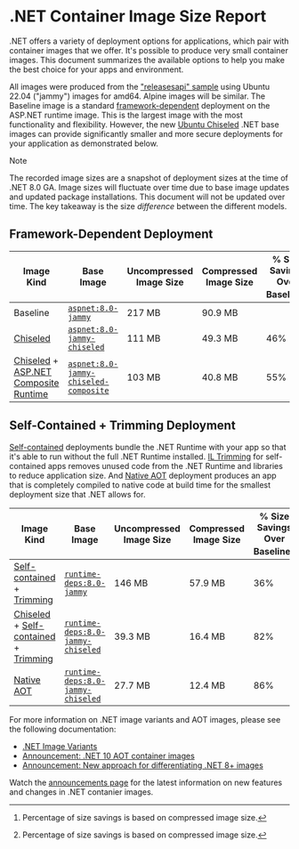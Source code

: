 # .NET Container Image Size Report

.NET offers a variety of deployment options for applications, which pair with container images that we offer. It's possible to produce very small container images. This document summarizes the available options to help you make the best choice for your apps and environment.

All images were produced from the ["releasesapi" sample](https://github.com/dotnet/dotnet-docker/tree/main/samples/releasesapi) using Ubuntu 22.04 ("jammy") images for amd64.
Alpine images will be similar.
The Baseline image is a standard [framework-dependent](https://learn.microsoft.com/en-us/dotnet/core/deploying/#publish-framework-dependent) deployment on the ASP.NET runtime image.
This is the largest image with the most functionality and flexibility.
However, the new [Ubuntu Chiseled](https://github.com/dotnet/dotnet-docker/blob/main/documentation/ubuntu-chiseled.md) .NET base images can provide significantly smaller and more secure deployments for your application as demonstrated below.

> [!NOTE]
> The recorded image sizes are a snapshot of deployment sizes at the time of .NET 8.0 GA.
> Image sizes will fluctuate over time due to base image updates and updated package installations.
> This document will not be updated over time. The key takeaway is the size *difference* between the different models.

## Framework-Dependent Deployment

| Image Kind | Base Image | Uncompressed Image Size | Compressed Image Size | % Size Savings Over Baseline[^1] |
| --- | --- |--- | --- | --- |
| Baseline | [`aspnet:8.0-jammy`](https://github.com/dotnet/dotnet-docker/blob/main/src/aspnet/8.0/jammy/amd64/Dockerfile)| 217 MB | 90.9 MB | |
| [Chiseled](https://github.com/dotnet/dotnet-docker/blob/main/documentation/ubuntu-chiseled.md) | [`aspnet:8.0-jammy-chiseled`](https://github.com/dotnet/dotnet-docker/blob/main/src/aspnet/8.0/jammy-chiseled/amd64/Dockerfile)| 111 MB | 49.3 MB | 46% |
| [Chiseled](https://github.com/dotnet/dotnet-docker/blob/main/documentation/ubuntu-chiseled.md) + [ASP.NET Composite Runtime](https://github.com/dotnet/dotnet-docker/blob/main/documentation/image-variants.md#composite-net-80) | [`aspnet:8.0-jammy-chiseled-composite`](https://github.com/dotnet/dotnet-docker/blob/main/src/aspnet/8.0/jammy-chiseled-composite/amd64/Dockerfile)| 103 MB | 40.8 MB | 55% |

## Self-Contained + Trimming Deployment

[Self-contained](https://learn.microsoft.com/en-us/dotnet/core/deploying/#publish-self-contained) deployments bundle the .NET Runtime with your app so that it's able to run without the full .NET Runtime installed.
[IL Trimming](https://learn.microsoft.com/en-us/dotnet/core/deploying/trimming/trim-self-contained) for self-contained apps removes unused code from the .NET Runtime and libraries to reduce application size.
And [Native AOT](https://learn.microsoft.com/en-us/dotnet/core/deploying/native-aot/) deployment produces an app that is completely compiled to native code at build time for the smallest deployment size that .NET allows for.

| Image Kind | Base Image | Uncompressed Image Size | Compressed Image Size | % Size Savings Over Baseline[^1] |
| --- | --- |--- | --- | --- |
| [Self-contained](https://learn.microsoft.com/en-us/dotnet/core/deploying/#publish-self-contained) + [Trimming](https://learn.microsoft.com/en-us/dotnet/core/deploying/trimming/trim-self-contained) | [`runtime-deps:8.0-jammy`](https://github.com/dotnet/dotnet-docker/blob/main/src/runtime-deps/8.0/jammy/amd64/Dockerfile) | 146 MB | 57.9 MB | 36% |
| [Chiseled](https://github.com/dotnet/dotnet-docker/blob/main/documentation/ubuntu-chiseled.md) + [Self-contained](https://learn.microsoft.com/en-us/dotnet/core/deploying/#publish-self-contained) + [Trimming](https://learn.microsoft.com/en-us/dotnet/core/deploying/trimming/trim-self-contained) | [`runtime-deps:8.0-jammy-chiseled`](https://github.com/dotnet/dotnet-docker/blob/main/src/runtime-deps/8.0/jammy-chiseled/amd64/Dockerfile)| 39.3 MB | 16.4 MB | 82% |
| [Native AOT](https://learn.microsoft.com/en-us/dotnet/core/deploying/native-aot/) | [`runtime-deps:8.0-jammy-chiseled`](https://github.com/dotnet/dotnet-docker/blob/main/src/runtime-deps/8.0/jammy-chiseled/amd64/Dockerfile)| 27.7 MB | 12.4 MB | 86% |

For more information on .NET image variants and AOT images, please see the following documentation:

- [.NET Image Variants](https://github.com/dotnet/dotnet-docker/blob/main/documentation/image-variants.md)
- [Announcement: .NET 10 AOT container images](https://github.com/dotnet/dotnet-docker/discussions/6312)
- [Announcement: New approach for differentiating .NET 8+ images](https://github.com/dotnet/dotnet-docker/discussions/4821)

Watch the [announcements page](https://github.com/dotnet/dotnet-docker/discussions/categories/announcements) for the latest information on new features and changes in .NET contanier images.

[^1]: Percentage of size savings is based on compressed image size.

[^2]: Native AOT is fully supported for .NET 8, but our AOT-specific container images are in preview and thus only available in the `mcr.microsoft.com/dotnet/nightly/` repos. Please try them out!
